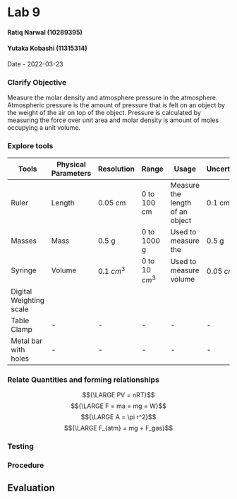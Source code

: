 # Lab 9
#### Ratiq Narwal (10289395)
#### Yutaka Kobashi (11315314)
Date - 2022-03-23



### Clarify Objective

Measure the molar density and atmosphere pressure in the atmosphere. Atmospheric pressure is the amount of pressure that is felt on an object by the weight of the air on top of the object. Pressure is calculated by measuring the force over unit area and molar density is amount of moles occupying a unit volume. 


### Explore tools
| Tools                   | Physical Parameters | Resolution   | Range            | Usage                           | Uncertainty   |
| ----------------------- | ------------------- | ------------ | ---------------- | ------------------------------- | ------------- |
| Ruler                   | Length              | 0.05 cm      | 0 to 100 cm      | Measure the length of an object | 0.1 cm        |
| Masses                  | Mass                | 0.5 g        | 0 to 1000 g      | Used to measure the             | 0.5 g         |
| Syringe                 | Volume              | 0.1 ${cm^3}$ | 0 to 10 ${cm^3}$ | Used to measure volume          | 0.05 ${cm^3}$ |
| Digital Weighting scale |                     |              |                  |                                 |               |
| Table Clamp             | -                   | -            | -                | -                               | -             | 
| Metal bar with holes    | -                   | -            | -                | -                               | -             |

### Relate Quantities and forming relationships

$${\LARGE PV = nRT}$$
$${\LARGE F = ma = mg = W}$$
$${\LARGE A = \pi r^2}$$
$${\LARGE F_{atm} = mg + F_gas}$$



### Testing

### Procedure

## Evaluation